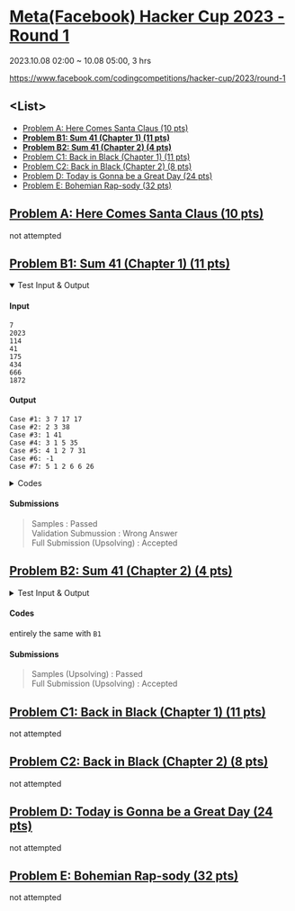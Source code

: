 # [Meta(Facebook) Hacker Cup 2023 - Round 1](/README.md#metafacebook-hacker-cup)

2023.10.08 02:00 ~ 10.08 05:00, 3 hrs

https://www.facebook.com/codingcompetitions/hacker-cup/2023/round-1


## \<List>

- [Problem A: Here Comes Santa Claus (10 pts)](#problem-a-here-comes-santa-claus-10-pts)
- [**Problem B1: Sum 41 (Chapter 1) (11 pts)**](#problem-b1-sum-41-chapter-1-11-pts)
- [**Problem B2: Sum 41 (Chapter 2) (4 pts)**](#problem-b2-sum-41-chapter-2-4-pts)
- [Problem C1: Back in Black (Chapter 1) (11 pts)](#problem-c1-back-in-black-chapter-1-11-pts)
- [Problem C2: Back in Black (Chapter 2) (8 pts)](#problem-c2-back-in-black-chapter-2-8-pts)
- [Problem D: Today is Gonna be a Great Day (24 pts)](#problem-d-today-is-gonna-be-a-great-day-24-pts)
- [Problem E: Bohemian Rap-sody (32 pts)](#problem-e-bohemian-rap-sody-32-pts)


## [Problem A: Here Comes Santa Claus (10 pts)](#list)

not attempted


## [Problem B1: Sum 41 (Chapter 1) (11 pts)](#list)

<details open="">
    <summary>Test Input & Output</summary>

  #### Input
  ```
  7
  2023
  114
  41
  175
  434
  666
  1872
  ```
  #### Output
  ```
  Case #1: 3 7 17 17
  Case #2: 2 3 38
  Case #3: 1 41
  Case #4: 3 1 5 35
  Case #5: 4 1 2 7 31
  Case #6: -1
  Case #7: 5 1 2 6 6 26
  ```
</details>
<details>
    <summary>Codes</summary>

  #### C++
  ```cpp
  #include <iostream>
  #include <vector>
  #include <cmath>
  #include <algorithm>

  #define test
  #define fileio
  #ifdef fileio
      #include <fstream>
      #define cin fin
  #endif

  using namespace std;
  #define endl '\n'
  ```
  ```cpp
  void dfs(vector<int>& div, int idx, int cnt, int n, int k, vector<int>& ans, vector<int>& temp, int p)
  {
      int prod = 1, sum = 0;
      for (int i = 0; i < temp.size(); i++)
      {
          prod *= temp[i];
          sum += temp[i];
      }
      if (prod > p || sum > 41) return;

      if (cnt == k)
      {
          if (prod == p && sum == 41) ans = temp;
          return;
      }

      for (int i = idx; i < n; i++)
      {
          temp.push_back(div[i]);
          dfs(div, i, cnt + 1, n , k, ans, temp, p);
          temp.pop_back();
      }
  }
  ```
  ```cpp
  int main()
  {
      // Input data
      #ifdef fileio
          string inputFileName = "B2_input_full.txt";
          ifstream fin(inputFileName, ios_base::in);
          string line;
      #endif
      int T;
      cin >> T;
      vector<int> P;
      for (int t = 0; t < T; t++)
      {
          int p;
          cin >> p;

          P.push_back(p);
      }
      #ifdef fileio
          fin.close();
      #endif

      // Test T times
      for (int t = 0; t < T; t++)
      {
          int p = P[t];

          // Get divisors <= 41
          vector<int> div;
          for (int i = 1; i <= min(p, 41); i++) if (p % i == 0) div.push_back(i);
          int n = div.size();
          #ifdef test
              cout << "t: " << t + 1;
              cout << ", p: " << p;
              cout << ", n: " << n << ' ';
              for (int i = 0; i < div.size(); i++) cout << div[i] << ' ';
              cout << endl;
          #endif

          // Find the 1st combination of product == P[t] and sum == 41
          vector<int> ans {}, temp {};
          for (int k = 1; k <= 100; k++)                      // "most 100 positive integers"
          // for (int k = 1; k <= div.size(); k++)            // Wrong Answer
          {
              dfs(div, 0, 0, n, k, ans, temp, p);
              if (!ans.empty()) break;
          }
          if (ans.empty()) ans.push_back(-1);

          // Output
          #ifdef fileio
              ofstream ofs;
              string outputFileName = "B2_output_full.txt";
              ofs.open(outputFileName, ios::app);
              // ios::app : All output operations are performed at the end of the file, appending the content to the current content of the file.
              ofs << "Case #" << t + 1 << ": ";
              if (ans[0] != -1) ofs << ans.size() << ' ';
              for (int i = 0; i < ans.size(); i++) ofs << ans[i] << ' ';
              ofs << endl;
              ofs.close();
          #else
              cout << "Case #" << t + 1 << ": ";
              if (ans[0] != -1) cout << ans.size() << ' ';
              for (int i = 0; i < ans.size(); i++) cout << ans[i] << ' ';
              cout << endl;
          #endif
      }

      return 0;
  }
  ```
  </details>

#### Submissions
> Samples : Passed  
> Validation Submussion : Wrong Answer  
> Full Submission (Upsolving) : Accepted


## [Problem B2: Sum 41 (Chapter 2) (4 pts)](#list)

  <details>
      <summary>Test Input & Output</summary>

  #### Input
  ```
  7
  2023
  114
  41
  175
  434
  666
  1872
  ```
  #### Output
  ```
  Case #1: 3 7 17 17
  Case #2: 2 3 38
  Case #3: 1 41
  Case #4: 3 1 5 35
  Case #5: 4 1 2 7 31
  Case #6: -1
  Case #7: 4 2 4 9 26
  ```
  </details>

#### Codes
entirely the same with `B1`

#### Submissions
> Samples (Upsolving) : Passed  
> Full Submission (Upsolving) : Accepted


## [Problem C1: Back in Black (Chapter 1) (11 pts)](#list)

not attempted


## [Problem C2: Back in Black (Chapter 2) (8 pts)](#list)

not attempted


## [Problem D: Today is Gonna be a Great Day (24 pts)](#list)

not attempted


## [Problem E: Bohemian Rap-sody (32 pts)](#list)

not attempted
